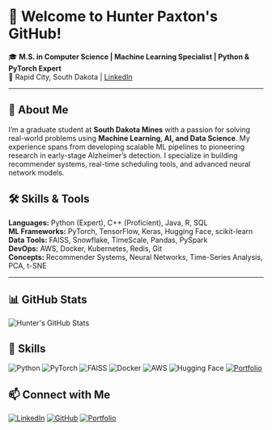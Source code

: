 # 👋 Welcome to Hunter Paxton's GitHub!  
🎓 **M.S. in Computer Science | Machine Learning Specialist | Python & PyTorch Expert**  
📍 Rapid City, South Dakota | [LinkedIn](https://linkedin.com/in/hunter-r-paxton)

---

## 🚀 About Me  
I’m a graduate student at **South Dakota Mines** with a passion for solving real-world problems using **Machine Learning, AI, and Data Science**. My experience spans from developing scalable ML pipelines to pioneering research in early-stage Alzheimer’s detection. I specialize in building recommender systems, real-time scheduling tools, and advanced neural network models.  

## 🛠️ Skills & Tools  
**Languages:** Python (Expert), C++ (Proficient), Java, R, SQL  
**ML Frameworks:** PyTorch, TensorFlow, Keras, Hugging Face, scikit-learn  
**Data Tools:** FAISS, Snowflake, TimeScale, Pandas, PySpark  
**DevOps:** AWS, Docker, Kubernetes, Redis, Git  
**Concepts:** Recommender Systems, Neural Networks, Time-Series Analysis, PCA, t-SNE  

---

## 📊 GitHub Stats
![Hunter's GitHub Stats](https://github-readme-stats.vercel.app/api?username=Hunter174&show_icons=true&theme=radical)

## 🚀 Skills
![Python](https://img.shields.io/badge/Python-Expert-blue?logo=python)
![PyTorch](https://img.shields.io/badge/PyTorch-Deep%20Learning-red?logo=pytorch)
![FAISS](https://img.shields.io/badge/FAISS-Vector%20Search-orange)
![Docker](https://img.shields.io/badge/Docker-Containerization-blue?logo=docker)
![AWS](https://img.shields.io/badge/AWS-Cloud-orange?logo=amazon-aws)
![Hugging Face](https://img.shields.io/badge/Hugging%20Face-Transformers-yellow?logo=huggingface)
[![Portfolio](https://img.shields.io/badge/Portfolio-Projects-green?style=flat&logo=google-chrome)](https://github.com/Hunter174)

## 📫 Connect with Me
[![LinkedIn](https://img.shields.io/badge/LinkedIn-Connect-blue?logo=linkedin)](https://linkedin.com/in/hunter-r-paxton)
[![GitHub](https://img.shields.io/badge/GitHub-Follow-black?logo=github)](https://github.com/Hunter174)
[![Portfolio](https://img.shields.io/badge/Portfolio-Projects-green?style=flat&logo=google-chrome)](https://github.com/Hunter174)
